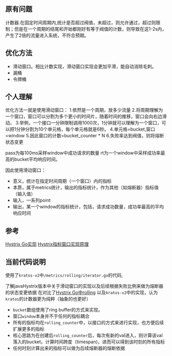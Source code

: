 ## 原有问题

计数器.在固定时间周期内,统计是否超过阀值，未超过，则允许通过，超过则限制；但是在一个周期的结尾和开始都刚好有等于阀值的计数，则导致在这1-2s内，产生了2倍的流量进入系统，不符合预期。

## 优化方法

- 滑动窗口。相比计数实现，滑动窗口实现会更加平滑，能自动消除毛刺。
- 漏桶
- 令牌桶

## 个人理解

优化方法一就是使用滑动窗口：
1.依然是一个周期，放多少流量
2.将周期理解为一个窗口，窗口可以分割为多个更小的时间片，随着时间的推移，窗口会向右边滑动。
3.举例，一个接口一分钟限制调用1000次，1分钟就可以理解为一个窗口，可以把1分钟分割为10个单元格，每个单元格就是6秒。
4.单元格=bucket,窗口=window
5.因此窗口的计数=bucket_counter * N
6.失败率达到阀值，则将熔断状态变更


pass为每100ms采样window中成功请求的数量
rt为一个window中采样成功率最高的bucket平均响应时间。

因此使用滑动窗口：
- 意义，统计在指定时间周期（一个窗口）内的指标
- 本质，属于metrics统计，输出的指标统计，作为其他（如熔断器）指标值（输入值）
- 输入，一系列point
- 输出，某一个window的指标统计，包括，请求成功数量，成功率最高的平均响应时间

## 参考

[Hystrix Go实现](https://github.com/afex/hystrix-go)
[Hystrix指标窗口实现原理](https://www.jianshu.com/p/249e4f22fb84?from=singlemessage)

## 当前代码说明

使用了`kratos-v2`中`/metrics/rolling/iterator.go`的代码,


了解javaHystrix版本中关于滑动窗口的实现以及后续根据失败比例来做为熔断器的状态变更依据
在对比了[Hystrix Go中rolling](https://github.com/afex/hystrix-go/blob/fa1af6a1f4f56e0e50d427fe901cd604d8c6fb8a/hystrix/rolling/rolling.go)
以及`kratos-v2`中的实现，认为`kratos`的计数器更为纯粹（抽象的也更好）

- `bucket`数组使用了ring buffer的方式来实现。
- 窗口`window`本身并不于任何的指标耦合
- 所有的指标均在`rolling_counter`中，以接口的方式来进行实现，也方便后续扩展更多的指标
- 核心思路为在创建后`rolling_counter`后，每次有新的val进入，则计算该val落入的bucket，计算时间跨度（timespan)，进而可以得到该时刻的所有指标
- 任何时刻计算出来的指标可以做为后续熔断器的熔断依据

